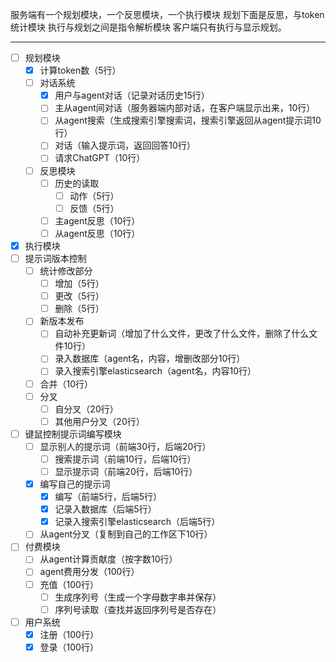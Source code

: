 服务端有一个规划模块，一个反思模块，一个执行模块
规划下面是反思，与token统计模块
执行与规划之间是指令解析模块
客户端只有执行与显示规划。

---------------------------


- [ ] 规划模块
	- [x] 计算token数（5行）
	- [ ] 对话系统
		- [x] 用户与agent对话（记录对话历史15行）
		- [ ] 主从agent间对话（服务器端内部对话，在客户端显示出来，10行）
		- [ ] 从agent搜索（生成搜索引擎搜索词，搜索引擎返回从agent提示词10行）
		- [ ] 对话（输入提示词，返回回答10行）
		- [ ] 请求ChatGPT（10行）
	- [ ] 反思模块
		- [ ] 历史的读取
			- [ ] 动作（5行）
			- [ ] 反馈（5行）
		- [ ] 主agent反思（10行）
		- [ ] 从agent反思（10行）
- [x] 执行模块
- [ ] 提示词版本控制
	- [ ] 统计修改部分
		- [ ] 增加（5行）
		- [ ] 更改（5行）
		- [ ] 删除（5行）
	- [ ] 新版本发布
		- [ ] 自动补充更新词（增加了什么文件，更改了什么文件，删除了什么文件10行）
		- [ ] 录入数据库（agent名，内容，增删改部分10行）
		- [ ] 录入搜索引擎elasticsearch（agent名，内容10行）
	- [ ] 合并（10行）
	- [ ] 分叉
		- [ ] 自分叉（20行）
		- [ ] 其他用户分叉（20行）
- [ ] 键鼠控制提示词编写模块
	- [ ] 显示别人的提示词（前端30行，后端20行）
		- [ ] 搜索提示词（前端10行，后端10行）
		- [ ] 显示提示词（前端20行，后端10行）
	- [x] 编写自己的提示词
		- [x] 编写（前端5行，后端5行）
		- [x] 记录入数据库（后端5行）
		- [x] 记录入搜索引擎elasticsearch（后端5行）
	- [ ] 从agent分叉（复制到自己的工作区下10行）
- [ ] 付费模块
	- [ ] 从agent计算贡献度（按字数10行）
	- [ ] agent费用分发（100行）
	- [ ] 充值（100行）
		- [ ] 生成序列号（生成一个字母数字串并保存）
		- [ ] 序列号读取（查找并返回序列号是否存在）
- [ ] 用户系统
	- [x] 注册（100行）
	- [x] 登录（100行）
